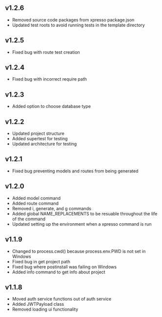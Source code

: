 ## v1.2.6
- Removed source code packages from xpresso package.json
- Updated test roots to avoid running tests in the template directory
## v1.2.5
- Fixed bug with route test creation
## v1.2.4
- Fixed bug with incorrect require path
## v1.2.3
- Added option to choose database type
## v1.2.2
- Updated project structure
- Added supertest for testing
- Updated architecture for testing
## v1.2.1
- Fixed bug preventing models and routes from being generated
## v1.2.0
- Added model command
- Added route command
- Removed i, generate, and g commands
- Added global NAME_REPLACEMENTS to be resuable throughout the life of the command
- Updated setting up the environment when a xpresso command is run
## v1.1.9
- Changed to process.cwd() because process.env.PWD is not set in Windows
- Fixed bug in get project path
- Fixed bug where postinstall was failing on Windows
- Added info command to get info about project 
## v1.1.8
- Moved auth service functions out of auth service
- Added JWTPayload class
- Removed loading ui functionality